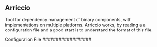 Arriccio
--------

Tool for dependency management of binary components, with implementations on multiple platforms. Arriccio works, by reading a a configuration file and a good start is to understand the format of this file.

Configuration File
##################


